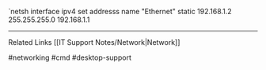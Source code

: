 `netsh interface ipv4 set addresss name "Ethernet" static 192.168.1.2 255.255.255.0 192.168.1.1

---

Related Links
[[IT Support Notes/Network|Network]]

#networking #cmd #desktop-support 